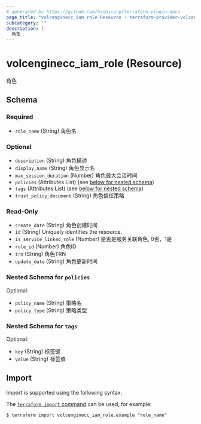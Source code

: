 ```yaml
---
# generated by https://github.com/hashicorp/terraform-plugin-docs
page_title: "volcenginecc_iam_role Resource - terraform-provider-volcenginecc"
subcategory: ""
description: |-
  角色
---
```


# volcenginecc_iam_role (Resource)

角色



<!-- schema generated by tfplugindocs -->
## Schema

### Required

- `role_name` (String) 角色名

### Optional

- `description` (String) 角色描述
- `display_name` (String) 角色显示名
- `max_session_duration` (Number) 角色最大会话时间
- `policies` (Attributes List) (see [below for nested schema](#nestedatt--policies))
- `tags` (Attributes List) (see [below for nested schema](#nestedatt--tags))
- `trust_policy_document` (String) 角色信任策略

### Read-Only

- `create_date` (String) 角色创建时间
- `id` (String) Uniquely identifies the resource.
- `is_service_linked_role` (Number) 是否是服务关联角色, 0否，1是
- `role_id` (Number) 角色ID
- `trn` (String) 角色TRN
- `update_date` (String) 角色更新时间

<a id="nestedatt--policies"></a>
### Nested Schema for `policies`

Optional:

- `policy_name` (String) 策略名
- `policy_type` (String) 策略类型


<a id="nestedatt--tags"></a>
### Nested Schema for `tags`

Optional:

- `key` (String) 标签键
- `value` (String) 标签值

## Import

Import is supported using the following syntax:

The [`terraform import` command](https://developer.hashicorp.com/terraform/cli/commands/import) can be used, for example:

```shell
$ terraform import volcenginecc_iam_role.example "role_name"
```
